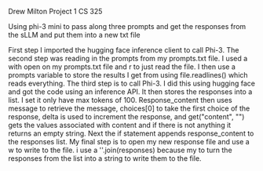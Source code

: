 Drew Milton
Project 1
CS 325

Using phi-3 mini to pass along three prompts and get the responses from the sLLM and put them into a new txt file

First step I imported the hugging face inference client to call Phi-3. The second step was reading in the prompts from my prompts.txt file. I used a with open on my prompts.txt file and r to just read the file. I then use a prompts variable to store the results I get from using file.readlines() which reads everything. The third step is to call Phi-3. I did this using hugging face and got the code using an inference API. It then stores the responses into a list. I set it only have max tokens of 100. Response_content then uses message to retrieve the message, choices[0] to take the first choice of the response, delta is used to increment the response, and get("content", "") gets the values associated with content and if there is not anything it returns an empty string. Next the if statement appends response_content to the responses list. My final step is to open my new response file and use a w to write to the file. i use a ''.join(responses) because my to turn the responses from the list into a string to write them to the file.